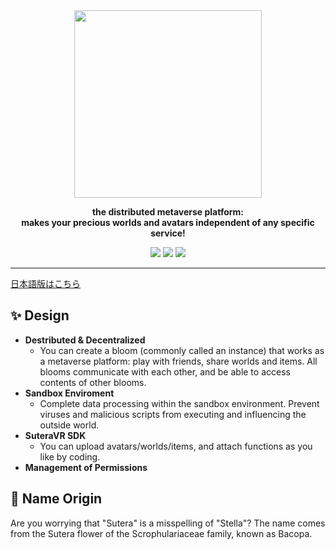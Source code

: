 <div align="center">
<img src="https://github.com/SuteraVR/SuteraVR/assets/61668366/c73c4885-7589-4edd-864c-156da428312b" width=300>

**the distributed metaverse platform:**<br>**makes your precious worlds and avatars independent of any specific service!**

<img src="https://img.shields.io/badge/Rust-v1.74.0 stable-000000.svg?style=for-the-badge&logo=rust">
<img src="https://img.shields.io/badge/Godot Engine-v4.2 .NET-478CBF.svg?style=for-the-badge&logo=godotengine">
<a href="https://discord.gg/pTjBHkVQbT"><img src="https://img.shields.io/badge/Join-the community-5865F2?style=for-the-badge&logo=discord"></a>

</div>

---

[日本語版はこちら](./READNE_JP.md)

## ✨ Design

- **Destributed & Decentralized**
  - You can create a bloom (commonly called an instance) that works as a metaverse platform: play with friends, share worlds and items. All blooms communicate with each other, and be able to access contents of other blooms.
- **Sandbox Enviroment**
  - Complete data processing within the sandbox environment. Prevent viruses and malicious scripts from executing and influencing the outside world.
- **SuteraVR SDK**
  - You can upload avatars/worlds/items, and attach functions as you like by coding.
- **Management of Permissions**

## 🌼 Name Origin

Are you worrying that "Sutera" is a misspelling of "Stella"?
The name comes from the Sutera flower of the Scrophulariaceae family, known as Bacopa.
